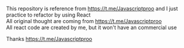 This repository is reference from https://t.me/Javascriptproo and I just practice to refactor by using React<br/>
All original thought are coming from https://t.me/Javascriptproo<br/>
All react code are created by me, but it won't have an commercial use

Thanks https://t.me/Javascriptproo 

